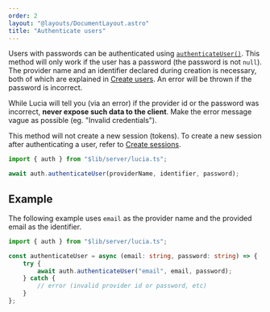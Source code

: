 ```yaml
---
order: 2
layout: "@layouts/DocumentLayout.astro"
title: "Authenticate users"
---
```


Users with passwords can be authenticated using [`authenticateUser()`](/reference/api/server-api#authenticateuser). This method will only work if the user has a password (the password is not `null`). The provider name and an identifier declared during creation is necessary, both of which are explained in [Create users](/learn/basics/create-users). An error will be thrown if the password is incorrect.

While Lucia will tell you (via an error) if the provider id or the password was incorrect, **never expose such data to the client**. Make the error message vague as possible (eg. "Invalid credentials").

This method will not create a new session (tokens). To create a new session after authenticating a user, refer to [Create sessions](/learn/basics/authenticate-users).

```ts
import { auth } from "$lib/server/lucia.ts";

await auth.authenticateUser(providerName, identifier, password);
```

## Example

The following example uses `email` as the provider name and the provided email as the identifier.

```ts
import { auth } from "$lib/server/lucia.ts";

const authenticateUser = async (email: string, password: string) => {
    try {
        await auth.authenticateUser("email", email, password);
    } catch {
        // error (invalid provider id or password, etc)
    }
};
```
